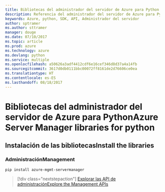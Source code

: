 ```yaml
---
title: Bibliotecas del administrador del servidor de Azure para Python
description: Referencia del administrador del servidor de Azure para Python
keywords: Azure, python, SDK, API, Administrador del servidor
author: sptramer
ms.author: sttramer
manager: douge
ms.date: 07/10/2017
ms.topic: article
ms.prod: azure
ms.technology: azure
ms.devlang: python
ms.service: multiple
ms.openlocfilehash: a50626a3adf4412cdf6e16cef346d8d37a4a14fb
ms.sourcegitcommit: 3617d0db0111bbc00072ff8161de2d76606ce0ea
ms.translationtype: HT
ms.contentlocale: es-ES
ms.lasthandoff: 08/18/2017
---
```

# <a name="azure-server-manager-libraries-for-python"></a><span data-ttu-id="199e7-104">Bibliotecas del administrador del servidor de Azure para Python</span><span class="sxs-lookup"><span data-stu-id="199e7-104">Azure Server Manager libraries for python</span></span>

## <a name="install-the-libraries"></a><span data-ttu-id="199e7-105">Instalación de las bibliotecas</span><span class="sxs-lookup"><span data-stu-id="199e7-105">Install the libraries</span></span>


### <a name="management"></a><span data-ttu-id="199e7-106">Administración</span><span class="sxs-lookup"><span data-stu-id="199e7-106">Management</span></span>

```bash
pip install azure-mgmt-servermanager
```
> [!div class="nextstepaction"]
> [<span data-ttu-id="199e7-107">Explorar las API de administración</span><span class="sxs-lookup"><span data-stu-id="199e7-107">Explore the Management APIs</span></span>](/python/api/overview/azure/servermanager/managementlibrary)